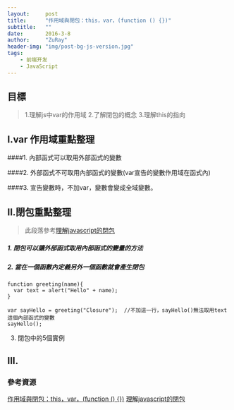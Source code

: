 ```yaml
---
layout:     post
title:      "作用域與閉包：this，var，(function () {})"
subtitle:   ""
date:       2016-3-8
author:     "ZuRay"
header-img: "img/post-bg-js-version.jpg"
tags:
    - 前端开发
    - JavaScript
---
```


## 目標

> 1.理解js中var的作用域
> 2.了解閉包的概念
> 3.理解this的指向


## I.var 作用域重點整理

####1.  內部函式可以取用外部函式的變數

####2.  外部函式不可取用內部函式的變數(var宣告的變數作用域在函式內)

####3.  宣告變數時，不加var，變數會變成全域變數。


## II.閉包重點整理

>此段落參考[理解javascript的閉包](http://coolshell.cn/articles/6731.html)


##### 1.  閉包可以讓外部函式取用內部函式的變量的方法

##### 2.  當在一個函數內定義另外一個函數就會產生閉包

```
function greeting(name){
  var text = alert("Hello" + name);
}

var sayHello = greeting("Closure");  //不加這一行，sayHello()無法取用text這個內部函式的變數
sayHello();
```

3. 閉包中的5個實例



## III. 



### 參考資源
[作用域與閉包：this，var，(function () {})](https://github.com/alsotang/node-lessons/tree/master/lesson11)
[理解javascript的閉包](http://coolshell.cn/articles/6731.html)